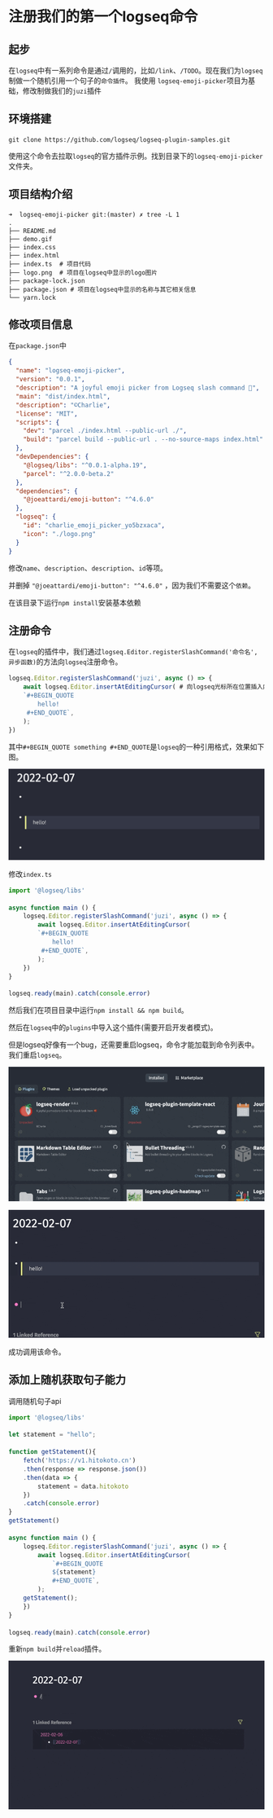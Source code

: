 # 注册我们的第一个logseq命令

## 起步

在`logseq`中有一系列命令是通过`/`调用的，比如`/link`、`/TODO`。现在我们为`logseq`制做一个随机引用一个句子的`命令插件`。 我使用 `logseq-emoji-picker`项目为基础，修改制做我们的`juzi`插件

## 环境搭建

`git clone https://github.com/logseq/logseq-plugin-samples.git`

使用这个命令去拉取`logseq`的官方插件示例。找到目录下的`logseq-emoji-picker`文件夹。

## 项目结构介绍

```shell
➜  logseq-emoji-picker git:(master) ✗ tree -L 1
.
├── README.md 
├── demo.gif
├── index.css 
├── index.html
├── index.ts  # 项目代码
├── logo.png  # 项目在logseq中显示的logo图片
├── package-lock.json
├── package.json # 项目在logseq中显示的名称与其它相关信息
└── yarn.lock
```

## 修改项目信息

在`package.json`中

```json
{
  "name": "logseq-emoji-picker",
  "version": "0.0.1",
  "description": "A joyful emoji picker from Logseq slash command 🚀",
  "main": "dist/index.html",
  "description": "©Charlie",
  "license": "MIT",
  "scripts": {
    "dev": "parcel ./index.html --public-url ./",
    "build": "parcel build --public-url . --no-source-maps index.html"
  },
  "devDependencies": {
    "@logseq/libs": "^0.0.1-alpha.19",
    "parcel": "^2.0.0-beta.2"
  },
  "dependencies": {
    "@joeattardi/emoji-button": "^4.6.0"  
  },
  "logseq": {
    "id": "charlie_emoji_picker_yo5bzxaca",
    "icon": "./logo.png"
  }
}
```

修改`name`、`description`、`description`、`id`等项。

并删掉 `"@joeattardi/emoji-button": "^4.6.0"` ，因为我们不需要这个`依赖`。

在该目录下运行`npm install`安装基本依赖

## 注册命令

在`logseq`的插件中，我们通过`logseq.Editor.registerSlashCommand('命令名', 异步函数)`的方法向`logseq`注册命令。

```javascript
logseq.Editor.registerSlashCommand('juzi', async () => {
	await logseq.Editor.insertAtEditingCursor( # 向logseq光标所在位置插入内容
	`#+BEGIN_QUOTE
		hello!
	 #+END_QUOTE`,
	);
})
```

其中`#+BEGIN_QUOTE something #+END_QUOTE`是`logseq`的一种引用格式，效果如下图。

![](.gitbook/assets/3.png)

修改`index.ts`

```javascript
import '@logseq/libs'

async function main () {
	logseq.Editor.registerSlashCommand('juzi', async () => {
		await logseq.Editor.insertAtEditingCursor(
		`#+BEGIN_QUOTE
			hello!
		 #+END_QUOTE`,
		);
	})
}
  
logseq.ready(main).catch(console.error)
```

然后我们在项目目录中运行`npm install && npm build`。

然后在`logseq`中的`plugins`中导入这个插件(需要开启开发者模式)。

但是logseq好像有一个bug，还需要重启logseq，命令才能加载到命令列表中。我们重启`logseq`。

![](.gitbook/assets/4.gif)

![](.gitbook/assets/5.gif)

成功调用该命令。

## 添加上随机获取句子能力

调用随机句子api

```javascript
import '@logseq/libs'

let statement = "hello";

function getStatement(){
	fetch('https://v1.hitokoto.cn')
	.then(response => response.json())
	.then(data => {
		statement = data.hitokoto
	})
	.catch(console.error)
}
getStatement()

async function main () {
	logseq.Editor.registerSlashCommand('juzi', async () => {
		await logseq.Editor.insertAtEditingCursor(
			`#+BEGIN_QUOTE
			${statement}
			#+END_QUOTE`,
		);
	getStatement();
	})
}

logseq.ready(main).catch(console.error)
```

重新`npm build`并`reload`插件。

![](.gitbook/assets/6.gif)
